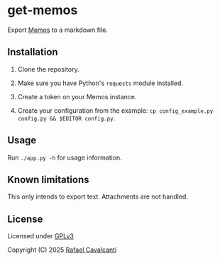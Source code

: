 # get-memos

Export [Memos](https://www.usememos.com/) to a markdown file.

## Installation

1. Clone the repository.

2. Make sure you have Python's `requests` module installed.

3. Create a token on your Memos instance.

4. Create your configuration from the example:
   `cp config_example.py config.py && $EDITOR config.py`.

## Usage

Run `./app.py -h` for usage information.

## Known limitations

This only intends to export text. Attachments are not handled.

## License

Licensed under [GPLv3](LICENSE)

Copyright (C) 2025 [Rafael Cavalcanti](https://rafaelc.org/dev)
